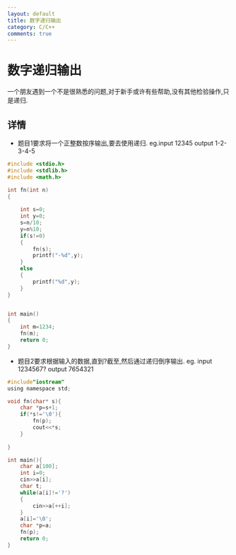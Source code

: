 ```yaml
---
layout: default
title: 数字递归输出
category: C/C++
comments: true
---
```


#  数字递归输出
一个朋友遇到一个不是很熟悉的问题,对于新手或许有些帮助,没有其他检验操作,只是递归.



## 详情
* 题目1要求将一个正整数按序输出,要去使用递归.
eg.input 12345
output 1-2-3-4-5

```c
#include <stdio.h>  
#include <stdlib.h>  
#include <math.h>  

int fn(int n)  
{  
    
	int s=0;
	int y=0;
	s=n/10;
	y=n%10;
	if(s!=0)
	{
		fn(s);
		printf("-%d",y);
	}
	else
	{
		printf("%d",y);
	}
}


int main()  
{  
    int m=1234;  
	fn(m);
    return 0;  
}  
```

* 题目2要求根据输入的数据,直到?截至,然后通过递归倒序输出.
eg. input 1234567?
output 7654321

```c
#include"iostream"
using namespace std;

void fn(char* s){
	char *p=s+1;
	if(*s!='\0'){
		fn(p);
		cout<<*s;
	}
	
}

int main(){
	char a[100];
	int i=0;
	cin>>a[i];
	char t;
	while(a[i]!='?')
	{
		cin>>a[++i];
	}
	a[i]='\0';
	char *p=a;
	fn(p);	
	return 0;
}
```





